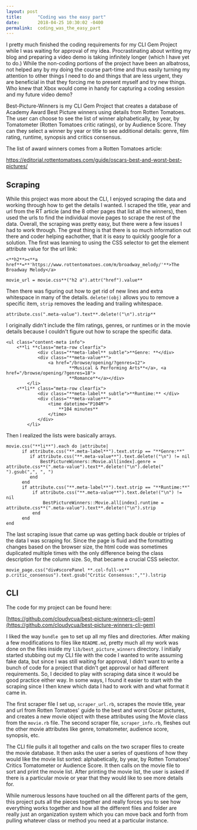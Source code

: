 ```yaml
---
layout: post
title:      "Coding was the easy part"
date:       2018-04-25 10:30:02 -0400
permalink:  coding_was_the_easy_part
---
```



I pretty much finished the coding requirements for my CLI Gem Project while I was waiting for approval of my idea. Procrastinating about writing my blog and preparing a video demo is taking infinitely longer (which I have yet to do.) While the non-coding portions of the project have been an albatross, not helped any by my doing the course part-time and thus easily turning my attention to other things I need to do and things that are less urgent, they are beneficial in that they forcing me to present myself and try new things. Who knew that Xbox would come in handy for capturing a coding session and my future video demo?

Best-Picture-Winners is my CLI Gem Project that creates a database of Academy Award Best Picture winners using details from Rotten Tomatoes. The user can choose to see the list of winner alphabetically, by year, by Tomatometer (Rotten Tomatoes critic ratings), or by Audience Score. They can they select a winner by year or title to see additional details: genre, film rating, runtime, synopsis and critics consensus.

The list of award winners comes from a Rotten Tomatoes article:

https://editorial.rottentomatoes.com/guide/oscars-best-and-worst-best-pictures/

## Scraping

While this project was more about the CLI, I enjoyed scraping the data and working through how to get the details I wanted. I scraped the title, year and url from the RT article (and the 8 other pages that list all the winners), then used the urls to find the individual movie pages to scrape the rest of the data. Overall, the scraping was pretty easy, but there were a few issues I had to work through. The great thing is that there is so much information out there and coder helping eachother, that it is easy to quickly google for a solution. The first was learning to using the CSS selector to get the element attribute value for the url link:

`<**h2**><**a href**=**'https://www.rottentomatoes.com/m/broadway_melody/'**>The Broadway Melody</a>`

`movie_url = movie.css**("h2 a").attr("href").value**`

Then there was figuring out how to get rid of new lines and extra whitespace in many of the details. `delete!(obj)` allows you to remove a specific item, `strip` removes the leading and trailing whitespace.

`attribute.css(".meta-value").text**.delete!("\n").strip**`

I originally didn't include the film ratings, genres, or runtimes or in the movie details because I couldn't figure out how to scrape the specific data. 

```
<ul class="content-meta info">
    <**li **class="meta-row clearfix">
            <div class="**meta-label** subtle">**Genre: **</div>
            <div class="**meta-value**">
                <a href="/browse/opening/?genres=12">
                        **Musical & Performing Arts**</a>, <a href="/browse/opening/?genres=18">
                        **Romance**</a></div>
        </li>
    <**li** class="meta-row clearfix">
            <div class="**meta-label** subtle">**Runtime:** </div>
            <div class="**meta-value**">
                <time datetime="P104M">
                    **104 minutes**
                </time>
            </div>
        </li>				
```

Then I realized the lists were basically arrays.

```
movie.css("**li**").each do |attribute|
      if attribute.css("**.meta-label**").text.strip == "**Genre:**"
         if attribute.css("**.meta-value**").text.delete!("\n") != nil
             BestPictureWinners::Movie.all[index].genre = attribute.css**(".meta-value").text**.delete!("\n").delete(" ").gsub(",", ", ")
         end
      end
      if attribute.css("**.meta-label**").text.strip == "**Runtime:**"
          if attribute.css("**.meta-value**").text.delete!("\n") != nil
              BestPictureWinners::Movie.all[index].runtime = attribute.css**(".meta-value").text**.delete!("\n").strip
          end
      end
end
```

The last scraping issue that came up was getting back double or triples of the data I was scraping for. Since the page is fluid and the formatting changes based on the browser size, the html code was sometimes duplicated multiple times with the only difference being the class description for the column size. So, that became a crucial CSS selector.

`movie_page.css("div#scorePanel **.col-full-xs** p.critic_consensus").text.gsub("Critic Consensus:","").lstrip`


## CLI

The code for my project can be found here:

[https://github.com/cloudycua/best-picture-winners-cli-gem](https://github.com/cloudycua/best-picture-winners-cli-gem)

I liked the way `bundle gem` to set up all my files and directories. After making a few modifications to files like `README.md`, pretty much all my work was done on the files inside my `lib/best_picture_winners` directory. I initially started stubbing out my CLI file with the code I wanted to write assuming fake data, but since I was still waiting for approval, I didn't want to write a bunch of code for a project that didn't get approval or had different requirements. So, I decided to play with scraping data since it would be good practice either way. In some ways, I found it easier to start with the scraping since I then knew which data I had to work with and what format it came in.

The first scraper file I set up, `scraper_url.rb`, scrapes the movie title, year and url from Rotten Tomatoes' guide to the best and worst Oscar pictures, and creates a new movie object with these attributes using the Movie class from the `movie.rb` file. The second scraper file, `scraper_info.rb`, fleshes out the other movie attributes like genre, tomatometer, audience score, synopsis, etc. 

The CLI file pulls it all together and calls on the two scraper files to create the movie database. It then asks the user a series of questions of how they would like the movie list sorted: alphabetically, by year, by Rotten Tomatoes' Critics Tomatometer or Audience Score. It then calls on the movie file to sort and print the movie list. After printing the movie list, the user is asked if there is a particular movie or year that they would like to see more details for.

While numerous lessons have touched on all the different parts of the gem, this project puts all the pieces together and really forces you to see how everything works together and how all the different files and folder are really just an organization system which you can move back and forth from pulling whatever class or method you need at a particular instance.
				

